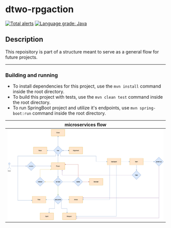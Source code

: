 # dtwo-rpgaction

[![Total alerts](https://img.shields.io/lgtm/alerts/g/laasilva/dtwo-signup-service.svg?logo=lgtm&logoWidth=18)](https://lgtm.com/projects/g/laasilva/dtwo-signup-service/alerts/) [![Language grade: Java](https://img.shields.io/lgtm/grade/java/g/laasilva/dtwo-signup-service.svg?logo=lgtm&logoWidth=18)](https://lgtm.com/projects/g/laasilva/dtwo-signup-service/context:java)
## Description
This repoisitory is part of a structure meant to serve as a general flow for future projects.
_______________________________
### Building and running
- To install dependencies for this project, use the `mvn install` command inside the root directory.
- To build this project with tests, use the `mvn clean test` command inside the root directory.
- To run SpringBoot project and utilize it's endpoints, use `mvn spring-boot:run` command inside the root directory.

| microservices flow                      |
|---------------------------------------- |
|![Initial flow](./DTWOONE.png)  |
